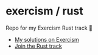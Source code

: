 # exercism / rust

Repo for my Exercism Rust track 🦀

- [My solutions on Exercism](https://exercism.org/profiles/Steellow/solutions?track_slug=rust&order=newest_first)
- [Join the Rust track](https://exercism.org/tracks/rust)